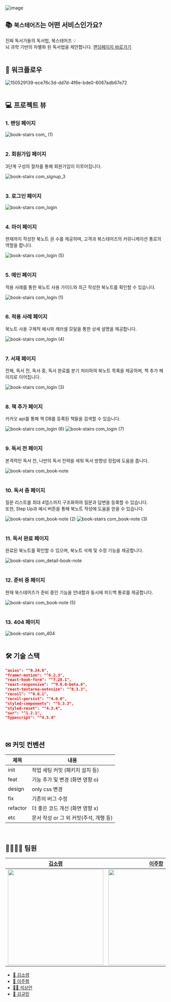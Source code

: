 ![image](https://bookstairs-bucket.s3.ap-northeast-2.amazonaws.com/bookstairs_og_img_2.png)

## 📚 `북스테어즈`는 어떤 서비스인가요?

진짜 독서가들의 독서법, 북스테어즈 💡
<br/>
뇌 과학 기반의 차별화 된 독서법을 제안합니다.
[랜딩페이지 바로가기](https://book-stairs.com)
<br/>
<br/>

## 🧩 워크플로우

![150529139-ece76c3d-dd7d-4f6e-bde0-6067adb67e72](https://user-images.githubusercontent.com/73876068/150552674-bbed29b9-629c-4bb2-bb67-430c2de4ae22.png)
<br />
<br />

## 💻 프로젝트 뷰

### 1. 랜딩 페이지

![book-stairs com_ (1)](https://user-images.githubusercontent.com/73876068/150489230-1a83d582-1985-454d-bb86-e4395e842ffe.png)
<br />
<br />

### 2. 회원가입 페이지

3단계 구성의 절차를 통해 회원가입이 이루어집니다.

![book-stairs com_signup_3](https://user-images.githubusercontent.com/73876068/150490051-bf01ff99-f7cc-4377-8aa4-0d4cdc105ddc.png)
<br />
<br />

### 3. 로그인 페이지

![book-stairs com_login](https://user-images.githubusercontent.com/73876068/150490216-48db45d5-b596-4b98-ab30-16b3fd26c9c1.png)
<br />
<br />

### 4. 마이 페이지

현재까지 작성한 북노트 권 수를 제공하며, 고객과 북스테어즈의 커뮤니케이션 통로의 역할을 합니다.

![book-stairs com_login (5)](https://user-images.githubusercontent.com/73876068/150492563-1ad7c2e1-3391-409e-b546-df9d7b29f6e3.png)
<br />
<br />

### 5. 메인 페이지

적용 사례를 통한 북노트 사용 가이드와 최근 작성한 북노트를 확인할 수 있습니다.

![book-stairs com_login (1)](https://user-images.githubusercontent.com/73876068/150490611-6c6b2b6d-002d-4978-8df4-a1142d8238c2.png)
<br />
<br />

### 6. 적용 사례 페이지

북노트 사용 구체적 예시와 캐러셀 모달을 통한 상세 설명을 제공합니다.

![book-stairs com_login (4)](https://user-images.githubusercontent.com/73876068/150492076-85420c9f-9379-4006-bae1-cd1e7c830717.png)
<br />
<br />

### 7. 서재 페이지

전체, 독서 전, 독서 중, 독서 완료를 분기 처리하여 북노트 목록을 제공하며, 책 추가 페이지로 이어집니다.

![book-stairs com_login (3)](https://user-images.githubusercontent.com/73876068/150491967-a9d27ecd-0763-4c70-920a-0de750753679.png)
<br />
<br />

### 8. 책 추가 페이지

카카오 api를 통해 책 DB를 등록된 책들을 검색할 수 있습니다.

![book-stairs com_login (6)](https://user-images.githubusercontent.com/73876068/150493421-4976ea06-c0b4-4de7-9cc5-c861add48a67.png)
![book-stairs com_login (7)](https://user-images.githubusercontent.com/73876068/150493738-625fd513-dd0e-4369-aa8c-6b7031a2822c.png)
<br />
<br />

### 9. 독서 전 페이지

본격적인 독서 전, 나만의 독서 전략을 세워 독서 방향성 정립에 도움을 줍니다.

![book-stairs com_book-note](https://user-images.githubusercontent.com/73876068/150494975-655ea8ef-dcee-4ca2-9d58-6f9ccdd925e6.png)
<br />
<br />

### 10. 독서 중 페이지

질문 리스트를 최대 4뎁스까지 구조화하여 질문과 답변을 등록할 수 있습니다.
<br />
또한, Step Up과 예시 버튼을 통해 북노트 작성에 도움을 얻을 수 있습니다.

![book-stairs com_book-note (2)](https://user-images.githubusercontent.com/73876068/150496350-9039cab3-2025-49ba-a276-c6b28c444172.png)
![book-stairs com_book-note (3)](https://user-images.githubusercontent.com/73876068/150496640-f195ef6a-6823-4162-8c20-a429f2d370b7.png)
<br />
<br />

### 11. 독서 완료 페이지

완료된 북노트를 확인할 수 있으며, 북노트 삭제 및 수정 기능을 제공합니다.

![book-stairs com_detail-book-note](https://user-images.githubusercontent.com/73876068/150620355-51e944a7-1420-48ca-8d2a-308803d85fef.png)
<br />
<br />

### 12. 준비 중 페이지

현재 북스테어즈가 준비 중인 기능을 안내함과 동시에 피드백 통로를 제공합니다.

![book-stairs com_book-note (5)](https://user-images.githubusercontent.com/73876068/150497399-04065268-bfc4-42a9-bbf0-6cdd53d931ba.png)
<br />
<br />

### 13. 404 페이지

![book-stairs com_404](https://user-images.githubusercontent.com/73876068/150620472-512a488e-79a2-4e18-b67d-5fc8181bd547.png)
<br />
<br />

## 🛠 기술 스택

```json
"axios": "^0.24.0",
"framer-motion": "^6.2.3",
"react-hook-form": "^7.28.1",
"react-responsive": "^9.0.0-beta.6",
"react-textarea-autosize": "^8.3.3",
"recoil": "^0.6.1",
"recoil-persist": "^4.0.0",
"styled-components": "^5.3.3",
"styled-reset": "^4.3.4",
"swr": "^1.2.1",
"typescript": "^4.5.4"
```

<br />

## ✉ 커밋 컨벤션

| 제목     | 내용                                   |
| -------- | -------------------------------------- |
| init     | 작업 세팅 커밋 (패키지 설치 등)        |
| feat     | 기능 추가 및 변경 (화면 영향 o)        |
| design   | only css 변경                          |
| fix      | 기존의 버그 수정                       |
| refactor | 더 좋은 코드 개선 (화면 영향 x)        |
| etc      | 문서 작성 or 그 외 커밋(주석, 개행 등) |

<br />

## 👨‍👩‍👦‍👦 팀원

| [김소령](https://github.com/soryeongk) | [이주함](https://github.com/joohaem) | [김규민](https://github.com/q-bit-junior) | [석상언](https://github.com/sharpcoder312)|
| :----------------------------------------: | :---------------------------------: | :---------------------------------: | :---------------------------------: |
| <img src="https://avatars.githubusercontent.com/u/40630964?v=4" width="300px"> | <img src="https://avatars.githubusercontent.com/u/47105088?v=4" width="300px"> | <img src="https://avatars.githubusercontent.com/u/87220517?v=4" width="300px"> | <img src="https://avatars.githubusercontent.com/u/73876068?v=4" width="300px"> |

- [👧 김소령](https://github.com/soryeongk)
- [🧑 이주함](https://github.com/joohaem)
- [👱‍♂️ 석상언](https://github.com/sharpcoder312)
- [🤴 김규민](https://github.com/q-bit-junior)

